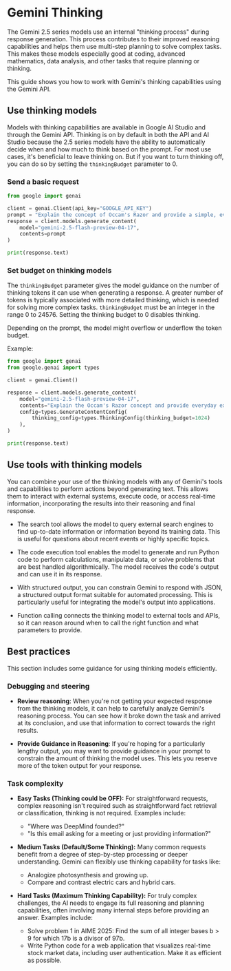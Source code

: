 # Gemini Thinking

The Gemini 2.5 series models use an internal "thinking process" during response generation. This process contributes to their improved reasoning capabilities and helps them use multi-step planning to solve complex tasks. This makes these models especially good at coding, advanced mathematics, data analysis, and other tasks that require planning or thinking.

This guide shows you how to work with Gemini's thinking capabilities using the Gemini API.

## Use thinking models

Models with thinking capabilities are available in Google AI Studio and through the Gemini API. Thinking is on by default in both the API and AI Studio because the 2.5 series models have the ability to automatically decide when and how much to think based on the prompt. For most use cases, it's beneficial to leave thinking on. But if you want to turn thinking off, you can do so by setting the `thinkingBudget` parameter to 0.

### Send a basic request

```python
from google import genai

client = genai.Client(api_key="GOOGLE_API_KEY")
prompt = "Explain the concept of Occam's Razor and provide a simple, everyday example."
response = client.models.generate_content(
    model="gemini-2.5-flash-preview-04-17",
    contents=prompt
)

print(response.text)
```

### Set budget on thinking models

The `thinkingBudget` parameter gives the model guidance on the number of thinking tokens it can use when generating a response. A greater number of tokens is typically associated with more detailed thinking, which is needed for solving more complex tasks. `thinkingBudget` must be an integer in the range 0 to 24576. Setting the thinking budget to 0 disables thinking.

Depending on the prompt, the model might overflow or underflow the token budget.

Example:
```python
from google import genai
from google.genai import types

client = genai.Client()

response = client.models.generate_content(
    model="gemini-2.5-flash-preview-04-17",
    contents="Explain the Occam's Razor concept and provide everyday examples of it",
    config=types.GenerateContentConfig(
        thinking_config=types.ThinkingConfig(thinking_budget=1024)
    ),
)

print(response.text)
```

## Use tools with thinking models

You can combine your use of the thinking models with any of Gemini's tools and capabilities to perform actions beyond generating text. This allows them to interact with external systems, execute code, or access real-time information, incorporating the results into their reasoning and final response.

- The search tool allows the model to query external search engines to find up-to-date information or information beyond its training data. This is useful for questions about recent events or highly specific topics.

- The code execution tool enables the model to generate and run Python code to perform calculations, manipulate data, or solve problems that are best handled algorithmically. The model receives the code's output and can use it in its response.

- With structured output, you can constrain Gemini to respond with JSON, a structured output format suitable for automated processing. This is particularly useful for integrating the model's output into applications.

- Function calling connects the thinking model to external tools and APIs, so it can reason around when to call the right function and what parameters to provide.

## Best practices

This section includes some guidance for using thinking models efficiently.

### Debugging and steering

- **Review reasoning**: When you're not getting your expected response from the thinking models, it can help to carefully analyze Gemini's reasoning process. You can see how it broke down the task and arrived at its conclusion, and use that information to correct towards the right results.

- **Provide Guidance in Reasoning**: If you're hoping for a particularly lengthy output, you may want to provide guidance in your prompt to constrain the amount of thinking the model uses. This lets you reserve more of the token output for your response.

### Task complexity

- **Easy Tasks (Thinking could be OFF):** For straightforward requests, complex reasoning isn't required such as straightforward fact retrieval or classification, thinking is not required. Examples include:
  - "Where was DeepMind founded?"
  - "Is this email asking for a meeting or just providing information?"

- **Medium Tasks (Default/Some Thinking):** Many common requests benefit from a degree of step-by-step processing or deeper understanding. Gemini can flexibly use thinking capability for tasks like:
  - Analogize photosynthesis and growing up.
  - Compare and contrast electric cars and hybrid cars.

- **Hard Tasks (Maximum Thinking Capability):** For truly complex challenges, the AI needs to engage its full reasoning and planning capabilities, often involving many internal steps before providing an answer. Examples include:
  - Solve problem 1 in AIME 2025: Find the sum of all integer bases b > 9 for which 17b is a divisor of 97b.
  - Write Python code for a web application that visualizes real-time stock market data, including user authentication. Make it as efficient as possible.
